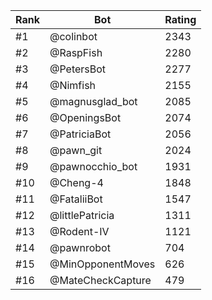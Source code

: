 Rank|Bot|Rating
---|---|---
#1|@colinbot|2343
#2|@RaspFish|2280
#3|@PetersBot|2277
#4|@Nimfish|2155
#5|@magnusglad_bot|2085
#6|@OpeningsBot|2074
#7|@PatriciaBot|2056
#8|@pawn_git|2024
#9|@pawnocchio_bot|1931
#10|@Cheng-4|1848
#11|@FataliiBot|1547
#12|@littlePatricia|1311
#13|@Rodent-IV|1121
#14|@pawnrobot|704
#15|@MinOpponentMoves|626
#16|@MateCheckCapture|479
